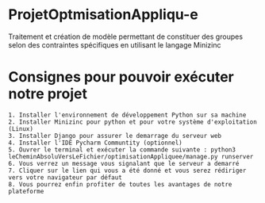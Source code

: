 # ProjetOptmisationAppliqu-e
Traitement et création de modèle permettant de constituer des groupes selon des contraintes spécifiques en utilisant le langage  Minizinc

# Consignes pour pouvoir exécuter notre projet
    1. Installer l'environnement de développement Python sur sa machine
    2. Installer Minizinc pour python et pour votre système d'exploitation (Linux)
    3. Installer Django pour assurer le demarrage du serveur web
    4. Installer l'IDE Pycharm Communtity (optionnel)
    5. Ouvrer le terminal et exécuter la commande suivante : python3 leCheminAbsoluVersLeFichier/optimisationAppliquee/manage.py runserver
    6. Vous verrez un message vous signalant que le serveur a demarré
    7. Cliquer sur le lien qui vous a été donné et vous serez rédiriger vers votre navigateur par défaut
    8. Vous pourrez enfin profiter de toutes les avantages de notre plateforme
